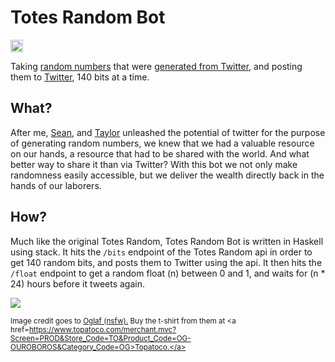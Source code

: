 Totes Random Bot
================
<a href='http://www.recurse.com' title='Made with love at the Recurse Center'><img src='https://cloud.githubusercontent.com/assets/2883345/11325206/336ea5f4-9150-11e5-9e90-d86ad31993d8.png' height='20px'/></a>

Taking [random numbers](http://www.totes-random.website/) that were [generated from Twitter](https://github.com/JKiely/Totes-Random), and posting them to [Twitter](https://twitter.com/totesRandom_bot), 140 bits at a time.

What?
-----
After me, [Sean](https://github.com/phasedchirp), and [Taylor](https://github.com/tayloraburgess) unleashed the potential of twitter for the purpose of generating random numbers, we knew that we had a valuable resource on our hands, a resource that had to be shared with the world. And what better way to share it than via Twitter? With this bot we not only make randomness easily accessible, but we deliver the wealth directly back in the hands of our laborers.

How?
----
Much like the original Totes Random, Totes Random Bot is written in Haskell using stack. It hits the `/bits` endpoint of the Totes Random api in order to get 140 random bits, and posts them to Twitter using the api. It then hits the `/float` endpoint to get a random float (n) between 0 and 1, and waits for (n * 24) hours before it tweets again. 


<img src="http://www.jkly.io/images/ouroboros.jpg">

<sub>Image credit goes to <a href=http://oglaf.com/>Oglaf (nsfw).</a> Buy the t-shirt from them at <a href=https://www.topatoco.com/merchant.mvc?Screen=PROD&Store_Code=TO&Product_Code=OG-OUROBOROS&Category_Code=OG>Topatoco.</a></sub>
